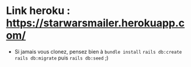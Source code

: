 # Link heroku : https://starwarsmailer.herokuapp.com/
* Si jamais vous clonez, pensez bien à `bundle install` `rails db:create` `rails db:migrate` puis `rails db:seed` ;)
